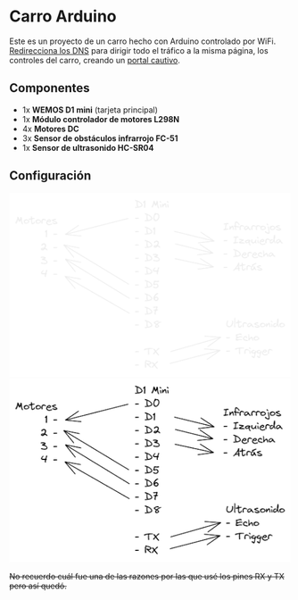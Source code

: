 # Carro Arduino
Este es un proyecto de un carro hecho con Arduino controlado por WiFi. [Redirecciona los DNS](https://en.wikipedia.org/wiki/Captive_portal#Redirect_by_DNS) para dirigir todo el tráfico a la misma página, los controles del carro, creando un [portal cautivo](https://en.wikipedia.org/wiki/Captive_portal).

## Componentes
- 1x **WEMOS D1 mini** (tarjeta principal)
- 1x **Módulo controlador de motores L298N**
- 4x **Motores DC**
- 3x **Sensor de obstáculos infrarrojo FC-51**
- 1x **Sensor de ultrasonido HC-SR04**

## Configuración
![Configuración de pines](./esquemaDark.png#gh-dark-mode-only)
![Configuración de pines](./esquemaLight.png#gh-light-mode-only)

~~No recuerdo cuál fue una de las razones por las que usé los pines RX y TX pero así quedó.~~